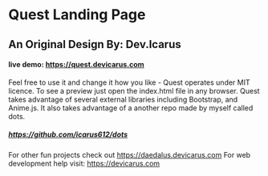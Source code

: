 # Quest Landing Page
## An Original Design By: Dev.Icarus
#### live demo: https://quest.devicarus.com

Feel free to use it and change it how you like - Quest operates under MIT licence. To see a preview just open the index.html file in any browser. Quest takes advantage of several external libraries including Bootstrap, and Anime.js. It also takes advantage of a another repo made by myself called dots. 

##### https://github.com/icarus612/dots

For other fun projects check out https://daedalus.devicarus.com
For web development help visit: https://devicarus.com


